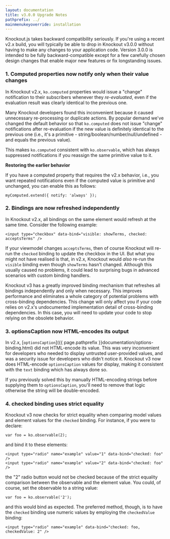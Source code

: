 ```yaml
---
layout: documentation
title: v3.0.0 Upgrade Notes
pathprefix: ../
mainmenukeyoverride: installation
---
```


Knockout.js takes backward compatibility seriously. If you're using a recent v2.x build, you will typically be able to drop in Knockout v3.0.0 without having to make any changes to your application code. Version 3.0.0 is intended to be fully backward-compatible except for a few carefully chosen design changes that enable major new features or fix longstanding issues.

### 1. Computed properties now notify only when their value changes

In Knockout v2.x, `ko.computed` properties would issue a "change" notification to their subscribers whenever they *re-evaluated*, even if the evaluation result was clearly identical to the previous one.

Many Knockout developers found this inconvenient because it caused unnecessary re-processing or duplicate actions. By popular demand we've changed the default behavior so that `ko.computed` does not issue "change" notifications after re-evaluation if the new value is definitely identical to the previous one (i.e., it's a primitive - string/boolean/number/null/undefined - and equals the previous value).

This makes `ko.computed` consistent with `ko.observable`, which has always suppressed notifications if you reassign the same primitive value to it.

**Restoring the earlier behavior**

If you have a computed property that requires the v2.x behavior, i.e., you want repeated notifications even if the computed value is primitive and unchanged, you can enable this as follows:

    myComputed.extend({ notify: 'always' });

### 2. Bindings are now refreshed independently

In Knockout v2.x, all bindings on the same element would refresh at the same time. Consider the following example:

    <input type="checkbox" data-bind="visible: showTerms, checked: acceptsTerms" />

If your viewmodel changes `acceptsTerms`, then of course Knockout will re-run the `checked` binding to update the checkbox in the UI. But what you might not have realised is that, in v2.x, Knockout would *also* re-run the `visible` binding even though `showTerms` hasn't changed. Although this usually caused no problems, it could lead to surprising bugs in advanced scenarios with custom binding handlers.

Knockout v3 has a greatly improved binding mechanism that refreshes all bindings independently and only when necessary. This improves performance and eliminates a whole category of potential problems with cross-binding dependencies. This change will only affect you if your code relies on v2.x's undocumented implementation detail of cross-binding dependencies. In this case, you will need to update your code to stop relying on the obsolete behavior.

### 3. optionsCaption now HTML-encodes its output

In v2.x, [`optionsCaption`]({{ page.pathprefix }}documentation/options-binding.html) did not HTML-encode its value. This was very inconvenient for developers who needed to display untrusted user-provided values, and was a security issue for developers who didn't notice it. Knockout v3 now does HTML-encode `optionsCaption` values for display, making it consistent with the `text` binding which has always done so.

If you previously solved this by manually HTML-encoding strings before supplying them to `optionsCaption`, you'll need to remove that logic otherwise the string will be double-encoded.

### 4. checked binding uses strict equality

Knockout v3 now checks for strict equality when comparing model values and element values for the `checked` binding. For instance, if you were to declare:

	var foo = ko.observable(2);

and bind it to these elements:

	<input type="radio" name="example" value="1" data-bind="checked: foo" />
	<input type="radio" name="example" value="2" data-bind="checked: foo" />

the "2" radio button would not be checked because of the strict equality comparison between the observable and the element value. You could, of course, set the observable to a string value:

	var foo = ko.observable('2');

and this would bind as expected. The preferred method, though, is to have the `checked` binding use numeric values by employing the `checkedValue` binding:

	<input type="radio" name="example" data-bind="checked: foo, checkedValue: 2" />  
